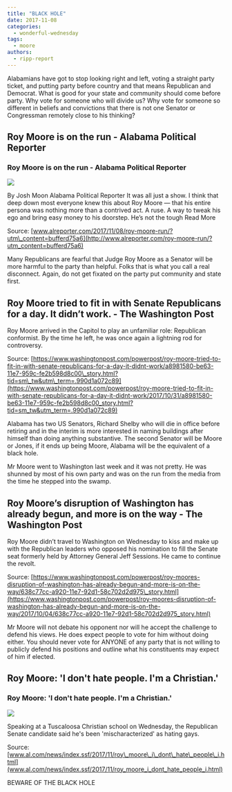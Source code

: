 ```yaml
---
title: "BLACK HOLE"
date: 2017-11-08
categories: 
  - wonderful-wednesday
tags: 
  - moore
authors: 
  - ripp-report
---
```


Alabamians have got to stop looking right and left, voting a straight party ticket, and putting party before country and that means Republican and Democrat. What is good for your state and community should come before party. Why vote for someone who will divide us? Why vote for someone so different in beliefs and convictions that there is not one Senator or Congressman remotely close to his thinking?

<div class="link-preview">

## Roy Moore is on the run - Alabama Political Reporter

### Roy Moore is on the run - Alabama Political Reporter

![](https://cdn.rippreport.com/wp-content/uploads/2017/11/moore01-2.jpg)

By Josh Moon Alabama Political Reporter It was all just a show. I think that deep down most everyone knew this about Roy Moore — that his entire persona was nothing more than a contrived act. A ruse. A way to tweak his ego and bring easy money to his doorstep. He’s not the tough Read More

Source: [www.alreporter.com/2017/11/08/roy-moore-run/?utm\_content=bufferd75a6](http://www.alreporter.com/roy-moore-run/?utm_content=bufferd75a6)

</div>
Many Republicans are fearful that Judge Roy Moore as a Senator will be more harmful to the party than helpful. Folks that is what you call a real disconnect. Again, do not get fixated on the party put community and state first.

<div class="link-preview">

## Roy Moore tried to fit in with Senate Republicans for a day. It didn’t work. - The Washington Post

Roy Moore arrived in the Capitol to play an unfamiliar role: Republican conformist. By the time he left, he was once again a lightning rod for controversy.

Source: [https://www.washingtonpost.com/powerpost/roy-moore-tried-to-fit-in-with-senate-republicans-for-a-day-it-didnt-work/a8981580-be63-11e7-959c-fe2b598d8c00\_story.html?tid=sm\_tw&utm\_term=.990d1a072c89](https://www.washingtonpost.com/powerpost/roy-moore-tried-to-fit-in-with-senate-republicans-for-a-day-it-didnt-work/2017/10/31/a8981580-be63-11e7-959c-fe2b598d8c00_story.html?tid=sm_tw&utm_term=.990d1a072c89)

Alabama has two US Senators, Richard Shelby who will die in office before retiring and in the interim is more interested in naming buildings after himself than doing anything substantive. The second Senator will be Moore or Jones, if it ends up being Moore, Alabama will be the equivalent of a black hole.

Mr Moore went to Washington last week and it was not pretty. He was shunned by most of his own party and was on the run from the media from the time he stepped into the swamp.

## Roy Moore’s disruption of Washington has already begun, and more is on the way - The Washington Post

Roy Moore didn’t travel to Washington on Wednesday to kiss and make up with the Republican leaders who opposed his nomination to fill the Senate seat formerly held by Attorney General Jeff Sessions. He came to continue the revolt.

Source: [https://www.washingtonpost.com/powerpost/roy-moores-disruption-of-washington-has-already-begun-and-more-is-on-the-way/638c77cc-a920-11e7-92d1-58c702d2d975\_story.html](https://www.washingtonpost.com/powerpost/roy-moores-disruption-of-washington-has-already-begun-and-more-is-on-the-way/2017/10/04/638c77cc-a920-11e7-92d1-58c702d2d975_story.html)

Mr Moore will not debate his opponent nor will he accept the challenge to defend his views. He does expect people to vote for him without doing either. You should never vote for ANYONE of any party that is not willing to publicly defend his positions and outline what his constituents may expect of him if elected.

## Roy Moore: 'I don't hate people. I'm a Christian.'

### Roy Moore: 'I don't hate people. I'm a Christian.'

![](https://cdn.rippreport.com/wp-content/uploads/2017/11/23737744-standard.jpg)

Speaking at a Tuscaloosa Christian school on Wednesday, the Republican Senate candidate said he's been 'mischaracterized' as hating gays.

Source: [www.al.com/news/index.ssf/2017/11/roy\_moore\_i\_dont\_hate\_people\_i.html](www.al.com/news/index.ssf/2017/11/roy_moore_i_dont_hate_people_i.html)

</div>
BEWARE OF THE BLACK HOLE
